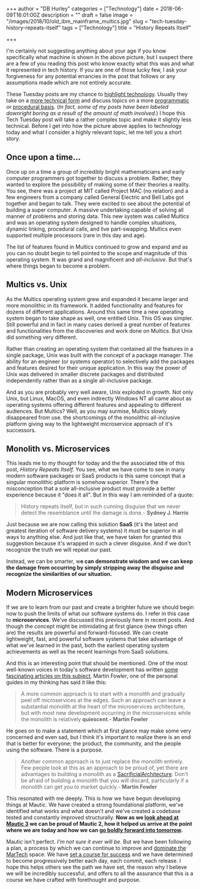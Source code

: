 +++
author = "DB Hurley"
categories = ["Technology"]
date = 2018-06-09T16:01:00Z
description = ""
draft = false
image = "/images/2018/10/old_ibm_mainframe_multics.jpg"
slug = "tech-tuesday-history-repeats-itself"
tags = ["Technology"]
title = "History Repeats Itself"

+++


I'm certainly not suggesting anything about your age if you know specifically what machine is shown in the above picture, but I suspect there are a few of you reading this post who know exactly what this was and what it represented in tech history. If you are one of those lucky few, I ask your forgiveness for any potential errancies in the post that follows or any assumptions made which are not entirely accurate.

These Tuesday posts are my chance to [highlight technology](http://dbhurley.com/improving-mautic-query-speeds/). Usually they take on a [more technical form](http://dbhurley.com/importance-multi-tenancy/) and discuss topics on a more [programmatic](http://dbhurley.com/importance-of-indexing/) or [procedural basis](http://dbhurley.com/headless-marketing-automation/). (_In fact, some of my posts have  been labeled downright boring as a result of the amount of math involved._) I hope this Tech Tuesday post will take a rather complex topic and make it slightly less technical. Before I get into how the picture above applies to technology today and what I consider a highly relevant topic, let me tell you a short story.

## Once upon a time...

Once up on a time a group of incredibly bright mathematicians and early computer programmers got together to discuss a problem. Rather, they wanted to explore the possibility of making some of their theories a reality. You see, there was a project at MIT called Project MAC (no relation) and a few engineers from a company called General Electric and Bell Labs got together and began to talk. They were excited to see about the potential of building a super computer. A massive undertaking capable of solving all manner of problems and storing data. This new system was called Multics and was an operating system designed to handle complex situations, dynamic linking, procedural calls, and live part-swapping. Multics even supported multiple processors (rare in this day and age).

The list of features found in Multics continued to grow and expand and as you can no doubt begin to tell pointed to the scope and magnitude of this operating system. It was grand and magnificent and _all-inclusive_. But that's where things began to become a problem.

## Multics vs. Unix

As the Multics operating system grew and expanded it became larger and more monolithic in its framework. It added functionality and features for dozens of different applications. Around this same time a new operating system began to take shape as well, one entitled Unix. This OS was simpler. Still powerful and in fact in many cases derived a great number of features and functionalities from the discoveries and work done on Multics. But Unix did something very different.

Rather than creating an operating system that contained all the features in a single package, Unix was built with the concept of a package manager. The ability for an engineer (or systems operator) to selectively add the packages and features desired for their unique application. In this way the power of Unix was delivered in smaller discrete packages and distributed independently rather than as a single all-inclusive package.

And as you are probably very well aware, Unix exploded in growth. Not only Unix, but Linux, MacOS, and even indirectly Windows NT all came about as operating systems offering different features and appealing to different audiences. But Multics? Well, as you may surmise, Multics slowly disappeared from use. the shortcomings of the monolithic all-inclusive platform giving way to the lightweight microservice approach of it's successors.

## Monolith vs. Microservices

This leads me to my thought for today and the the associated title of this post, _History Repeats Itself._ You see, what we have come to see in many modern software packages or SaaS products is this same concept that a singular monolithic platform is somehow superior. There's the misconception that a sole all-inclusive product must provide a better experience because it "does it all". But in this way I am reminded of a quote:

> History repeats itself, but in such cunning disguise that we never detect the resemblance until the damage is done.- **Sydney J. Harris**

Just because we are now calling this solution **SaaS** (it's the latest and greatest iteration of software delivery systems) it must be superior in all ways to anything else. And just like that, we have taken for granted this suggestion because it's wrapped in such a clever disguise. And if we don't recognize the truth we will repeat our past.

Instead, we can be smarter, w**e can demonstrate wisdom and we can keep the damage from occurring by simply stripping away the disguise and recognize the similarities of our situation.**

## Modern Microservices

If we are to learn from our past and create a brighter future we should begin now to push the limits of what our software systems do. I refer in this case to **microservices**. We've discussed this previously here in recent posts. And though the concept might be intimidating at first glance (new things often are) the results are powerful and forward-focused. We can create lightweight, fast, and powerful software systems that take advantage of what we've learned in the past, both the earliest operating system achievements as well as the recent learnings from SaaS solutions.

And this is an interesting point that should be mentioned. One of the most well-known voices in today's software development has written [some fascinating articles on this subject,](https://martinfowler.com/bliki/MonolithFirst.html) Martin Fowler, one of the personal guides in my thinking has said it like this:

> A more common approach is to start with a monolith and gradually peel off microservices at the edges. Such an approach can leave a substantial monolith at the heart of the microservices architecture, but with most new development occurring in the microservices while the monolith is relatively **quiescent**.**- Martin Fowler**

He goes on to make a statement which at first glance may make some very concerned and even sad, but I think it's important to realize there is an end that is better for everyone; the product, the community, and the people using the software. There is a purpose.

> Another common approach is to just replace the monolith entirely. Few people look at this as an approach to be proud of, yet there are advantages to building a monolith as a [SacrificialArchitecture](https://martinfowler.com/bliki/SacrificialArchitecture.html). Don't be afraid of building a monolith that you will discard, particularly if a monolith can get you to market quickly.- **Martin Fowler**

This resonated with me deeply. This is how we have begun developing things at Mautic. We have created a strong foundational platform, we've identified what works and what doesn't and we've created a codebase tested and constantly improved structurally. **Now as we [look ahead at Mautic 3](http://dbhurley.com/looking-ahead-to-mautic-3/) we can be proud of Mautic 2, how it helped us arrive at the point where we are today and how we can [go boldly forward into tomorrow](http://dbhurley.com/marketing-automation-microservices/).**

Mautic isn't perfect. _I'm not sure it ever will be_. But we have been following a plan, a process by which we can continue to improve and [dominate the MarTech](http://dbhurley.com/creating-martech-glue/) space. We have [set a course for success](http://dbhurley.com/looking-ahead-to-mautic-3/) and we have determined to become progressively better each day, each commit, each release. I hope this helps others see the path we have set, the reason why I believe we will be incredibly successful, and offers to all the assurance that this is a course we have crafted with forethought and purpose.

